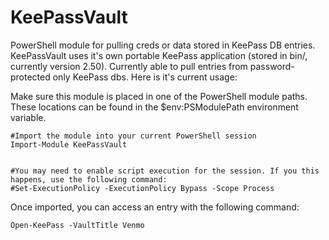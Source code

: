 # KeePassVault
PowerShell module for pulling creds or data stored in KeePass DB entries. KeePassVault uses it's own portable KeePass application (stored in bin/, currently version 2.50). Currently able to pull entries from password-protected only KeePass dbs. Here is it's current usage: 

Make sure this module is placed in one of the PowerShell module paths. These locations can be found in the $env:PSModulePath environment variable.

```
#Import the module into your current PowerShell session
Import-Module KeePassVault


#You may need to enable script execution for the session. If you this happens, use the following command:
#Set-ExecutionPolicy -ExecutionPolicy Bypass -Scope Process

```

Once imported, you can access an entry with the following command:

```
Open-KeePass -VaultTitle Venmo

```
